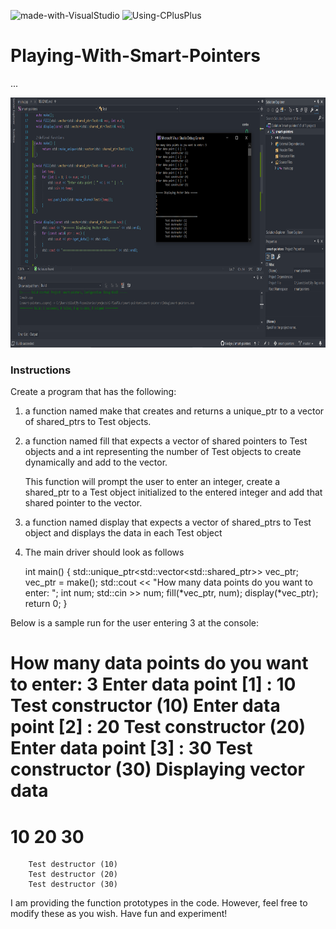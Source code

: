 ![made-with-VisualStudio](https://img.shields.io/badge/Made%20With-Visual%20Studio-ba88f3)  ![Using-CPlusPlus](https://img.shields.io/badge/Using-C%2B%2B-ff69b4)

# Playing-With-Smart-Pointers
...

<img src="./assets/screenshot.png"
     alt="Img"
     style="margin-right: 10px; height: 400px;" />

### Instructions
Create a program that has the following:

1. a function named make that creates and returns a unique_ptr to a vector of shared_ptrs to Test objects. 

2. a function named fill that expects a vector of shared pointers to Test objects and a int
   representing the number of Test objects to create dynamically and add to the vector.
   
   This function will prompt the user to enter an integer, create a shared_ptr to a Test object 
   initialized to the entered integer and add that shared pointer to the vector.
   
3. a function named display that expects a vector of shared_ptrs to Test object and displays the
   data in each Test object
   
4. The main driver should look as follows

    int main() {
        std::unique_ptr<std::vector<std::shared_ptr<Test>>> vec_ptr;
        vec_ptr = make();
        std::cout << "How many data points do you want to enter: ";
        int num;
        std::cin >> num;
        fill(*vec_ptr, num);
        display(*vec_ptr);
        return 0;
    }
    
Below is a sample run for the user entering 3 at the console:
    
How many data points do you want to enter: 3
Enter data point [1] : 10
        Test constructor (10)
Enter data point [2] : 20
        Test constructor (20)
Enter data point [3] : 30
        Test constructor (30)
Displaying vector data
=======================
10
20
30
=======================
        Test destructor (10)
        Test destructor (20)
        Test destructor (30)

I am providing the function prototypes in the code. 
However, feel free to modify these as you wish.
Have fun and experiment!
